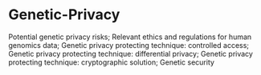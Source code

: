 # Genetic-Privacy
Potential genetic privacy risks;
Relevant ethics and regulations for human genomics data;
Genetic privacy protecting technique: controlled access;
Genetic privacy protecting technique: differential privacy;
Genetic privacy protecting technique: cryptographic solution;
Genetic security
